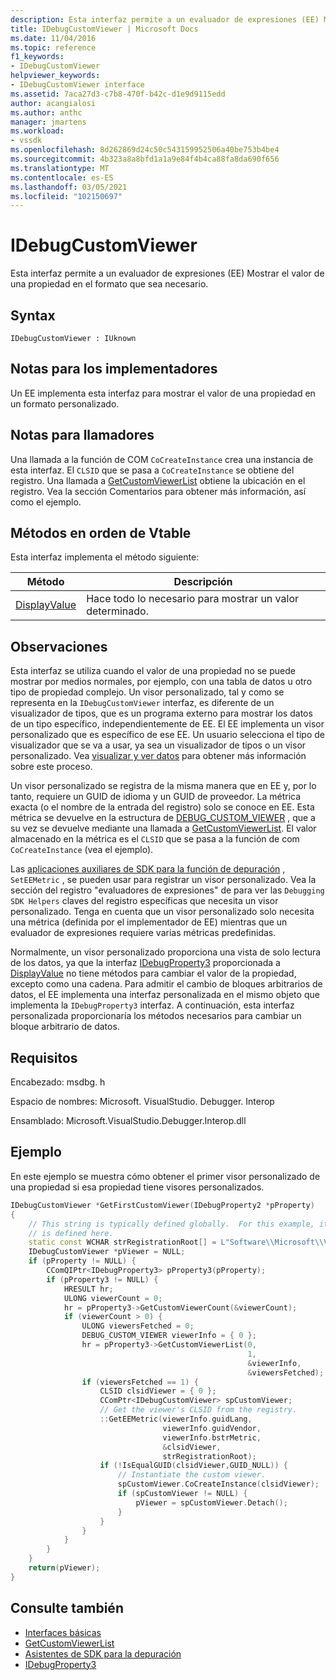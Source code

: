 ```yaml
---
description: Esta interfaz permite a un evaluador de expresiones (EE) Mostrar el valor de una propiedad en el formato que sea necesario.
title: IDebugCustomViewer | Microsoft Docs
ms.date: 11/04/2016
ms.topic: reference
f1_keywords:
- IDebugCustomViewer
helpviewer_keywords:
- IDebugCustomViewer interface
ms.assetid: 7aca27d3-c7b8-470f-b42c-d1e9d9115edd
author: acangialosi
ms.author: anthc
manager: jmartens
ms.workload:
- vssdk
ms.openlocfilehash: 8d262869d24c50c543159952506a40be753b4be4
ms.sourcegitcommit: 4b323a8a8bfd1a1a9e84f4b4ca88fa8da690f656
ms.translationtype: MT
ms.contentlocale: es-ES
ms.lasthandoff: 03/05/2021
ms.locfileid: "102150697"
---
```

# <a name="idebugcustomviewer"></a>IDebugCustomViewer
Esta interfaz permite a un evaluador de expresiones (EE) Mostrar el valor de una propiedad en el formato que sea necesario.

## <a name="syntax"></a>Syntax

```
IDebugCustomViewer : IUknown
```

## <a name="notes-for-implementers"></a>Notas para los implementadores
Un EE implementa esta interfaz para mostrar el valor de una propiedad en un formato personalizado.

## <a name="notes-for-callers"></a>Notas para llamadores
Una llamada a la función de COM `CoCreateInstance` crea una instancia de esta interfaz. El `CLSID` que se pasa a `CoCreateInstance` se obtiene del registro. Una llamada a [GetCustomViewerList](../../../extensibility/debugger/reference/idebugproperty3-getcustomviewerlist.md) obtiene la ubicación en el registro. Vea la sección Comentarios para obtener más información, así como el ejemplo.

## <a name="methods-in-vtable-order"></a>Métodos en orden de Vtable
Esta interfaz implementa el método siguiente:

|Método|Descripción|
|------------|-----------------|
|[DisplayValue](../../../extensibility/debugger/reference/idebugcustomviewer-displayvalue.md)|Hace todo lo necesario para mostrar un valor determinado.|

## <a name="remarks"></a>Observaciones
Esta interfaz se utiliza cuando el valor de una propiedad no se puede mostrar por medios normales, por ejemplo, con una tabla de datos u otro tipo de propiedad complejo. Un visor personalizado, tal y como se representa en la `IDebugCustomViewer` interfaz, es diferente de un visualizador de tipos, que es un programa externo para mostrar los datos de un tipo específico, independientemente de EE. El EE implementa un visor personalizado que es específico de ese EE. Un usuario selecciona el tipo de visualizador que se va a usar, ya sea un visualizador de tipos o un visor personalizado. Vea [visualizar y ver datos](../../../extensibility/debugger/visualizing-and-viewing-data.md) para obtener más información sobre este proceso.

Un visor personalizado se registra de la misma manera que en EE y, por lo tanto, requiere un GUID de idioma y un GUID de proveedor. La métrica exacta (o el nombre de la entrada del registro) solo se conoce en EE. Esta métrica se devuelve en la estructura de [DEBUG_CUSTOM_VIEWER](../../../extensibility/debugger/reference/debug-custom-viewer.md) , que a su vez se devuelve mediante una llamada a [GetCustomViewerList](../../../extensibility/debugger/reference/idebugproperty3-getcustomviewerlist.md). El valor almacenado en la métrica es el `CLSID` que se pasa a la función de com `CoCreateInstance` (vea el ejemplo).

Las [aplicaciones auxiliares de SDK para la función de depuración](../../../extensibility/debugger/reference/sdk-helpers-for-debugging.md) , `SetEEMetric` , se pueden usar para registrar un visor personalizado. Vea la sección del registro "evaluadores de expresiones" de para ver las `Debugging SDK Helpers` claves del registro específicas que necesita un visor personalizado. Tenga en cuenta que un visor personalizado solo necesita una métrica (definida por el implementador de EE) mientras que un evaluador de expresiones requiere varias métricas predefinidas.

Normalmente, un visor personalizado proporciona una vista de solo lectura de los datos, ya que la interfaz [IDebugProperty3](../../../extensibility/debugger/reference/idebugproperty3.md) proporcionada a [DisplayValue](../../../extensibility/debugger/reference/idebugcustomviewer-displayvalue.md) no tiene métodos para cambiar el valor de la propiedad, excepto como una cadena. Para admitir el cambio de bloques arbitrarios de datos, el EE implementa una interfaz personalizada en el mismo objeto que implementa la `IDebugProperty3` interfaz. A continuación, esta interfaz personalizada proporcionaría los métodos necesarios para cambiar un bloque arbitrario de datos.

## <a name="requirements"></a>Requisitos
Encabezado: msdbg. h

Espacio de nombres: Microsoft. VisualStudio. Debugger. Interop

Ensamblado: Microsoft.VisualStudio.Debugger.Interop.dll

## <a name="example"></a>Ejemplo
En este ejemplo se muestra cómo obtener el primer visor personalizado de una propiedad si esa propiedad tiene visores personalizados.

```cpp
IDebugCustomViewer *GetFirstCustomViewer(IDebugProperty2 *pProperty)
{
    // This string is typically defined globally.  For this example, it
    // is defined here.
    static const WCHAR strRegistrationRoot[] = L"Software\\Microsoft\\VisualStudio\\8.0Exp";
    IDebugCustomViewer *pViewer = NULL;
    if (pProperty != NULL) {
        CComQIPtr<IDebugProperty3> pProperty3(pProperty);
        if (pProperty3 != NULL) {
            HRESULT hr;
            ULONG viewerCount = 0;
            hr = pProperty3->GetCustomViewerCount(&viewerCount);
            if (viewerCount > 0) {
                ULONG viewersFetched = 0;
                DEBUG_CUSTOM_VIEWER viewerInfo = { 0 };
                hr = pProperty3->GetCustomViewerList(0,
                                                     1,
                                                     &viewerInfo,
                                                     &viewersFetched);
                if (viewersFetched == 1) {
                    CLSID clsidViewer = { 0 };
                    CComPtr<IDebugCustomViewer> spCustomViewer;
                    // Get the viewer's CLSID from the registry.
                    ::GetEEMetric(viewerInfo.guidLang,
                                  viewerInfo.guidVendor,
                                  viewerInfo.bstrMetric,
                                  &clsidViewer,
                                  strRegistrationRoot);
                    if (!IsEqualGUID(clsidViewer,GUID_NULL)) {
                        // Instantiate the custom viewer.
                        spCustomViewer.CoCreateInstance(clsidViewer);
                        if (spCustomViewer != NULL) {
                            pViewer = spCustomViewer.Detach();
                        }
                    }
                }
            }
        }
    }
    return(pViewer);
}
```

## <a name="see-also"></a>Consulte también
- [Interfaces básicas](../../../extensibility/debugger/reference/core-interfaces.md)
- [GetCustomViewerList](../../../extensibility/debugger/reference/idebugproperty3-getcustomviewerlist.md)
- [Asistentes de SDK para la depuración](../../../extensibility/debugger/reference/sdk-helpers-for-debugging.md)
- [IDebugProperty3](../../../extensibility/debugger/reference/idebugproperty3.md)
